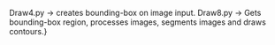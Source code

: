Draw4.py -> creates bounding-box on image input.
Draw8.py -> Gets bounding-box region, processes images, segments images and draws contours.}